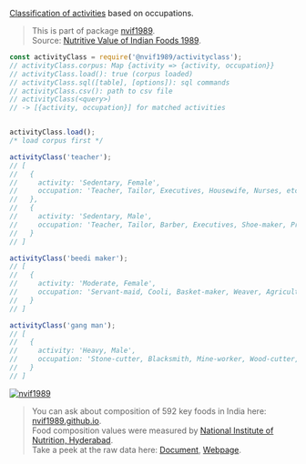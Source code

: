 [Classification of activities] based on occupations.
> This is part of package [nvif1989].<br>
> Source: [Nutritive Value of Indian Foods 1989].

```javascript
const activityClass = require('@nvif1989/activityclass');
// activityClass.corpus: Map {activity => {activity, occupation}}
// activityClass.load(): true (corpus loaded)
// activityClass.sql([table], [options]): sql commands
// activityClass.csv(): path to csv file
// activityClass(<query>)
// -> [{activity, occupation}] for matched activities


activityClass.load();
/* load corpus first */

activityClass('teacher');
// [
//   {
//     activity: 'Sedentary, Female',
//     occupation: 'Teacher, Tailor, Executives, Housewife, Nurses, etc.'
//   },
//   {
//     activity: 'Sedentary, Male',
//     occupation: 'Teacher, Tailor, Barber, Executives, Shoe-maker, Priest, Retired Personnel, Land-Lord,Peon, Postman, etc.'
//   }
// ]

activityClass('beedi maker');
// [
//   {
//     activity: 'Moderate, Female',
//     occupation: 'Servant-maid, Cooli, Basket-maker, Weaver, Agricultural labourer, Beedi-maker, etc.'
//   }
// ]

activityClass('gang man');
// [
//   {
//     activity: 'Heavy, Male',
//     occupation: 'Stone-cutter, Blacksmith, Mine-worker, Wood-cutter, Gang-man, etc.'
//   }
// ]
```


[![nvif1989](https://i.imgur.com/mGVou5c.png)](https://www.npmjs.com/package/nvif1989)
> You can ask about composition of 592 key foods in India here: [nvif1989.github.io].<br>
> Food composition values were measured by [National Institute of Nutrition, Hyderabad].<br>
> Take a peek at the raw data here: [Document], [Webpage].

[nvif1989]: https://www.npmjs.com/package/nvif1989
[Nutritive Value of Indian Foods 1989]: https://www.icmr.nic.in/content/nutritive-value-indian-foods-nvif-c-gopalan-b-v-rama-sastri-sc-balasubramanian-revised
[Classification of activities]: https://github.com/nvif1989/activityclass/blob/master/index.csv
[nvif1989.github.io]: https://nvif1989.github.io
[National Institute of Nutrition, Hyderabad]: https://www.nin.res.in/
[Document]: https://docs.google.com/spreadsheets/d/1MgVqwiZXYDj2nGfLqKRMTy2B3GDenzS5Gr_QVBJIifk/edit?usp=sharing
[Webpage]: https://docs.google.com/spreadsheets/d/e/2PACX-1vTseDkyRdiNh0TnhsB3wwphlHhvpZZs4uu5vU1ks0JgZg_S_ds-1VPLaucsQAq18e0xjYRPIQAplkQ9/pubhtml
